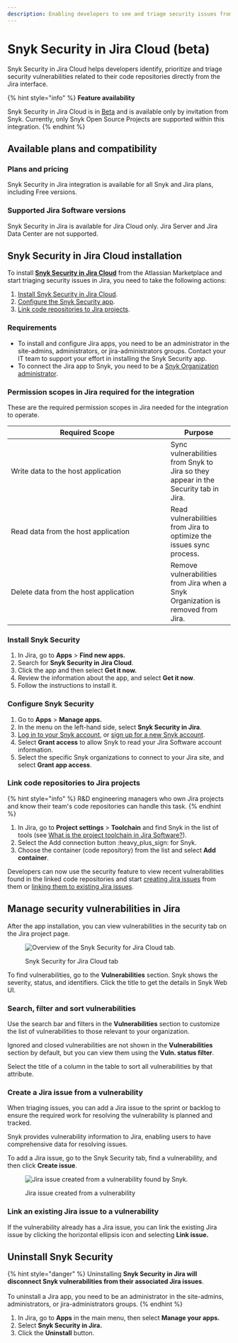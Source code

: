 ```yaml
---
description: Enabling developers to see and triage security issues from Jira
---
```


# Snyk Security in Jira Cloud (beta)

Snyk Security in Jira Cloud helps developers identify, prioritize and triage security vulnerabilities related to their code repositories directly from the Jira interface.

{% hint style="info" %}
**Feature availability**

Snyk Security in Jira Cloud is in [Beta](../../more-info/snyk-feature-release-process.md#closed-beta) and is available only by invitation from Snyk. Currently, only Snyk Open Source Projects are supported within this integration.&#x20;
{% endhint %}

## Available plans and compatibility

### Plans and pricing

Snyk Security in Jira integration is available for all Snyk and Jira plans, including Free versions.

### Supported Jira Software versions

Snyk Security in Jira is available for Jira Cloud only. Jira Server and Jira Data Center are not supported.

## Snyk Security in Jira Cloud installation

To install [**Snyk Security in Jira Cloud**](https://marketplace.atlassian.com/apps/1230482/snyk-security-in-jira-cloud) from the Atlassian Marketplace and start triaging security issues in Jira, you need to take the following actions:

1. [Install Snyk Security in Jira Cloud](snyk-security-in-jira-cloud-beta.md#install-snyk-security).
2. [Configure the Snyk Security app](snyk-security-in-jira-cloud-beta.md#configure-snyk-security).
3. [Link code repositories to Jira projects](snyk-security-in-jira-cloud-beta.md#link-code-repositories-to-jira-projects).

### Requirements

* To install and configure Jira apps, you need to be an administrator in the site-admins, administrators, or jira-administrators groups. Contact your IT team to support your effort in installing the Snyk Security app.&#x20;
* To connect the Jira app to Snyk, you need to be a [Snyk Organization administrator](../../snyk-admin/introduction-to-snyk-administration.md#member-user-types).

### Permission scopes in Jira required for the integration

These are the required permission scopes in Jira needed for the integration to operate.

<table><thead><tr><th width="344.5">Required Scope</th><th>Purpose</th></tr></thead><tbody><tr><td>Write data to the host application</td><td>Sync vulnerabilities from Snyk to Jira so they appear in the Security tab in Jira.</td></tr><tr><td>Read data from the host application</td><td>Read vulnerabilities from Jira to optimize the issues sync process.</td></tr><tr><td>Delete data from the host application</td><td>Remove vulnerabilities from Jira when a Snyk Organization is removed from Jira. </td></tr></tbody></table>

### Install Snyk Security

1. In Jira, go to **Apps** > **Find new apps.**
2. Search for **Snyk Security in Jira Cloud**.
3. Click the app and then select **Get it now.**
4. Review the information about the app, and select **Get it now**.
5. Follow the instructions to install it.

### Configure Snyk Security

1. Go to **Apps** > **Manage apps.**
2. In the menu on the left-hand side, select **Snyk Security in Jira**.
3. [Log in to your Snyk account](../../getting-started/quickstart/create-a-snyk-account/logging-in-to-an-existing-account.md), or [sign up for a new Snyk account](../../getting-started/quickstart/create-a-snyk-account/).
4. Select **Grant access** to allow Snyk to read your Jira Software account information.
5. Select the specific Snyk organizations to connect to your Jira site, and select **Grant app access**.

### Link code repositories to Jira projects

{% hint style="info" %}
R\&D engineering managers who own Jira projects and know their team's code repositories can handle this task.
{% endhint %}

1. In Jira, go to **Project settings** > **Toolchain** and find Snyk in the list of tools (see [What is the project toolchain in Jira Software?](https://support.atlassian.com/jira-software-cloud/docs/what-is-the-project-toolchain-in-jira/)).
2. Select the Add connection button :heavy\_plus\_sign: for Snyk.
3. Choose the container (code repository) from the list and select **Add container**.

Developers can now use the security feature to view recent vulnerabilities found in the linked code repositories and start [creating Jira issues](snyk-security-in-jira-cloud-beta.md#create-a-jira-issue-out-of-a-vulnerability) from them or [linking them to existing Jira issues](snyk-security-in-jira-cloud-beta.md#link-an-existing-jira-issue-to-a-vulnerability).

## Manage security vulnerabilities in Jira

After the app installation, you can view vulnerabilities in the security tab on the Jira project page.

<figure><img src="../../.gitbook/assets/security tab.png" alt="Overview of the Snyk Security for Jira Cloud tab."><figcaption><p>Snyk Security for Jira Cloud tab</p></figcaption></figure>

To find vulnerabilities, go to the **Vulnerabilities** section. Snyk shows the severity, status, and identifiers. Click the title to get the details in Snyk Web UI.

### Search, filter and sort vulnerabilities

Use the search bar and filters in the **Vulnerabilities** section to customize the list of vulnerabilities to those relevant to your organization.

Ignored and closed vulnerabilities are not shown in the **Vulnerabilities** section by default, but you can view them using the **Vuln. status filter**.

Select the title of a column in the table to sort all vulnerabilities by that attribute.

### Create a Jira issue from a vulnerability&#x20;

When triaging issues, you can add a Jira issue to the sprint or backlog to ensure the required work for resolving the vulnerability is planned and tracked.

Snyk provides vulnerability information to Jira, enabling users to have comprehensive data for resolving issues.

To add a Jira issue, go to the Snyk Security tab, find a vulnerability, and then click **Create issue**.

<figure><img src="../../.gitbook/assets/create issue.png" alt="Jira issue created from a vulnerability found by Snyk."><figcaption><p>Jira issue created from a vulnerability</p></figcaption></figure>

### Link an existing Jira issue to a vulnerability

If the vulnerability already has a Jira issue, you can link the existing Jira issue by clicking the horizontal ellipsis icon and selecting **Link issue.**

## Uninstall Snyk Security

{% hint style="danger" %}
Uninstalling **Snyk Security in Jira will disconnect Snyk vulnerabilities from their associated Jira issues**.\
\
To uninstall a Jira app, you need to be an administrator in the site-admins, administrators, or jira-administrators groups.
{% endhint %}

1. In Jira, go to **Apps** in the main menu, then select **Manage your apps.**
2. Select **Snyk Security in Jira.**
3. Click the **Uninstall** button.

